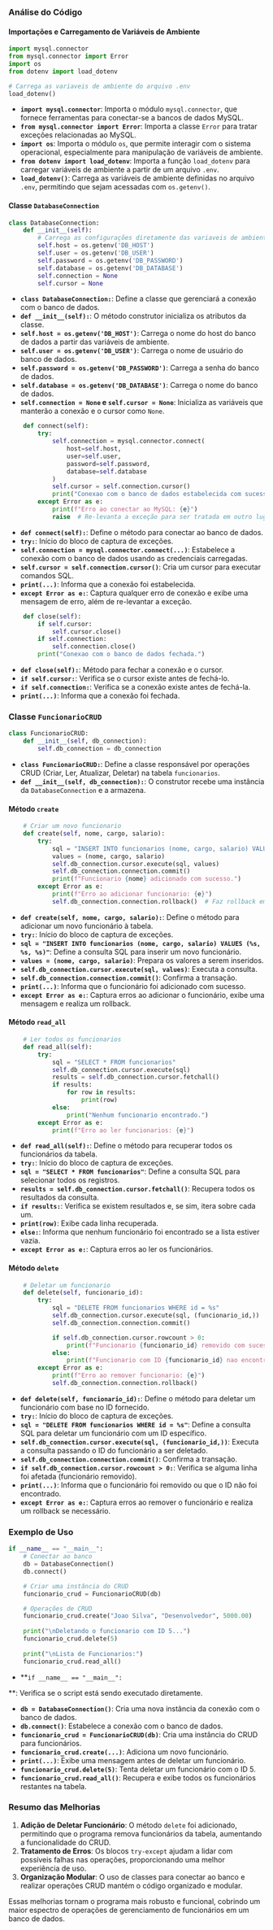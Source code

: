

### Análise do Código

#### Importações e Carregamento de Variáveis de Ambiente

```python
import mysql.connector
from mysql.connector import Error
import os
from dotenv import load_dotenv

# Carrega as variaveis de ambiente do arquivo .env
load_dotenv()
```
- **`import mysql.connector`**: Importa o módulo `mysql.connector`, que fornece ferramentas para conectar-se a bancos de dados MySQL.
- **`from mysql.connector import Error`**: Importa a classe `Error` para tratar exceções relacionadas ao MySQL.
- **`import os`**: Importa o módulo `os`, que permite interagir com o sistema operacional, especialmente para manipulação de variáveis de ambiente.
- **`from dotenv import load_dotenv`**: Importa a função `load_dotenv` para carregar variáveis de ambiente a partir de um arquivo `.env`.
- **`load_dotenv()`**: Carrega as variáveis de ambiente definidas no arquivo `.env`, permitindo que sejam acessadas com `os.getenv()`.

#### Classe `DatabaseConnection`

```python
class DatabaseConnection:
    def __init__(self):
        # Carrega as configurações diretamente das variaveis de ambiente
        self.host = os.getenv('DB_HOST')
        self.user = os.getenv('DB_USER')
        self.password = os.getenv('DB_PASSWORD')
        self.database = os.getenv('DB_DATABASE')
        self.connection = None
        self.cursor = None
```
- **`class DatabaseConnection:`**: Define a classe que gerenciará a conexão com o banco de dados.
- **`def __init__(self):`**: O método construtor inicializa os atributos da classe.
- **`self.host = os.getenv('DB_HOST')`**: Carrega o nome do host do banco de dados a partir das variáveis de ambiente.
- **`self.user = os.getenv('DB_USER')`**: Carrega o nome de usuário do banco de dados.
- **`self.password = os.getenv('DB_PASSWORD')`**: Carrega a senha do banco de dados.
- **`self.database = os.getenv('DB_DATABASE')`**: Carrega o nome do banco de dados.
- **`self.connection = None` e `self.cursor = None`**: Inicializa as variáveis que manterão a conexão e o cursor como `None`.

```python
    def connect(self):
        try:
            self.connection = mysql.connector.connect(
                host=self.host,
                user=self.user,
                password=self.password,
                database=self.database
            )
            self.cursor = self.connection.cursor()
            print("Conexao com o banco de dados estabelecida com sucesso.")
        except Error as e:
            print(f"Erro ao conectar ao MySQL: {e}")
            raise  # Re-levanta a exceção para ser tratada em outro lugar
```
- **`def connect(self):`**: Define o método para conectar ao banco de dados.
- **`try:`**: Início do bloco de captura de exceções.
- **`self.connection = mysql.connector.connect(...)`**: Estabelece a conexão com o banco de dados usando as credenciais carregadas.
- **`self.cursor = self.connection.cursor()`**: Cria um cursor para executar comandos SQL.
- **`print(...)`**: Informa que a conexão foi estabelecida.
- **`except Error as e:`**: Captura qualquer erro de conexão e exibe uma mensagem de erro, além de re-levantar a exceção.

```python
    def close(self):
        if self.cursor:
            self.cursor.close()
        if self.connection:
            self.connection.close()
        print("Conexao com o banco de dados fechada.")
```
- **`def close(self):`**: Método para fechar a conexão e o cursor.
- **`if self.cursor:`**: Verifica se o cursor existe antes de fechá-lo.
- **`if self.connection:`**: Verifica se a conexão existe antes de fechá-la.
- **`print(...)`**: Informa que a conexão foi fechada.

### Classe `FuncionarioCRUD`

```python
class FuncionarioCRUD:
    def __init__(self, db_connection):
        self.db_connection = db_connection
```
- **`class FuncionarioCRUD:`**: Define a classe responsável por operações CRUD (Criar, Ler, Atualizar, Deletar) na tabela `funcionarios`.
- **`def __init__(self, db_connection):`**: O construtor recebe uma instância da `DatabaseConnection` e a armazena.
  
#### Método `create`

```python
    # Criar um novo funcionario
    def create(self, nome, cargo, salario):
        try:
            sql = "INSERT INTO funcionarios (nome, cargo, salario) VALUES (%s, %s, %s)"
            values = (nome, cargo, salario)
            self.db_connection.cursor.execute(sql, values)
            self.db_connection.connection.commit()
            print(f"Funcionario {nome} adicionado com sucesso.")
        except Error as e:
            print(f"Erro ao adicionar funcionario: {e}")
            self.db_connection.connection.rollback()  # Faz rollback em caso de erro  
```
- **`def create(self, nome, cargo, salario):`**: Define o método para adicionar um novo funcionário à tabela.
- **`try:`**: Início do bloco de captura de exceções.
- **`sql = "INSERT INTO funcionarios (nome, cargo, salario) VALUES (%s, %s, %s)"`**: Define a consulta SQL para inserir um novo funcionário.
- **`values = (nome, cargo, salario)`**: Prepara os valores a serem inseridos.
- **`self.db_connection.cursor.execute(sql, values)`**: Executa a consulta.
- **`self.db_connection.connection.commit()`**: Confirma a transação.
- **`print(...)`**: Informa que o funcionário foi adicionado com sucesso.
- **`except Error as e:`**: Captura erros ao adicionar o funcionário, exibe uma mensagem e realiza um rollback.

#### Método `read_all`

```python
    # Ler todos os funcionarios
    def read_all(self):
        try:
            sql = "SELECT * FROM funcionarios"
            self.db_connection.cursor.execute(sql)
            results = self.db_connection.cursor.fetchall()
            if results:
                for row in results:
                    print(row)
            else:
                print("Nenhum funcionario encontrado.")
        except Error as e:
            print(f"Erro ao ler funcionarios: {e}")              
```
- **`def read_all(self):`**: Define o método para recuperar todos os funcionários da tabela.
- **`try:`**: Início do bloco de captura de exceções.
- **`sql = "SELECT * FROM funcionarios"`**: Define a consulta SQL para selecionar todos os registros.
- **`results = self.db_connection.cursor.fetchall()`**: Recupera todos os resultados da consulta.
- **`if results:`**: Verifica se existem resultados e, se sim, itera sobre cada um.
- **`print(row)`**: Exibe cada linha recuperada.
- **`else:`**: Informa que nenhum funcionário foi encontrado se a lista estiver vazia.
- **`except Error as e:`**: Captura erros ao ler os funcionários.

#### Método `delete`

```python
    # Deletar um funcionario
    def delete(self, funcionario_id):
        try:
            sql = "DELETE FROM funcionarios WHERE id = %s"
            self.db_connection.cursor.execute(sql, (funcionario_id,))
            self.db_connection.connection.commit()

            if self.db_connection.cursor.rowcount > 0:
                print(f"Funcionario {funcionario_id} removido com sucesso.")
            else:
                print(f"Funcionario com ID {funcionario_id} nao encontrado.")
        except Error as e:
            print(f"Erro ao remover funcionario: {e}")
            self.db_connection.connection.rollback()
```
- **`def delete(self, funcionario_id):`**: Define o método para deletar um funcionário com base no ID fornecido.
- **`try:`**: Início do bloco de captura de exceções.
- **`sql = "DELETE FROM funcionarios WHERE id = %s"`**: Define a consulta SQL para deletar um funcionário com um ID específico.
- **`self.db_connection.cursor.execute(sql, (funcionario_id,))`**: Executa a consulta passando o ID do funcionário a ser deletado.
- **`self.db_connection.connection.commit()`**: Confirma a transação.
- **`if self.db_connection.cursor.rowcount > 0:`**: Verifica se alguma linha foi afetada (funcionário removido).
- **`print(...)`**: Informa que o funcionário foi removido ou que o ID não foi encontrado.
- **`except Error as e:`**: Captura erros ao remover o funcionário e realiza um rollback se necessário.

### Exemplo de Uso

```python
if __name__ == "__main__":
    # Conectar ao banco
    db = DatabaseConnection()
    db.connect()

    # Criar uma instância do CRUD
    funcionario_crud = FuncionarioCRUD(db)

    # Operações de CRUD
    funcionario_crud.create("Joao Silva", "Desenvolvedor", 5000.00)
    
    print("\nDeletando o funcionario com ID 5...")
    funcionario_crud.delete(5)
    
    print("\nLista de Funcionarios:")
    funcionario_crud.read_all()
```
- **`if __name__ == "__main__":`

**: Verifica se o script está sendo executado diretamente.
- **`db = DatabaseConnection()`**: Cria uma nova instância da conexão com o banco de dados.
- **`db.connect()`**: Estabelece a conexão com o banco de dados.
- **`funcionario_crud = FuncionarioCRUD(db)`**: Cria uma instância do CRUD para funcionários.
- **`funcionario_crud.create(...)`**: Adiciona um novo funcionário.
- **`print(...)`**: Exibe uma mensagem antes de deletar um funcionário.
- **`funcionario_crud.delete(5)`**: Tenta deletar um funcionário com o ID 5.
- **`funcionario_crud.read_all()`**: Recupera e exibe todos os funcionários restantes na tabela.

### Resumo das Melhorias

1. **Adição de Deletar Funcionário**: O método `delete` foi adicionado, permitindo que o programa remova funcionários da tabela, aumentando a funcionalidade do CRUD.
2. **Tratamento de Erros**: Os blocos `try-except` ajudam a lidar com possíveis falhas nas operações, proporcionando uma melhor experiência de uso.
3. **Organização Modular**: O uso de classes para conectar ao banco e realizar operações CRUD mantém o código organizado e modular.

Essas melhorias tornam o programa mais robusto e funcional, cobrindo um maior espectro de operações de gerenciamento de funcionários em um banco de dados.